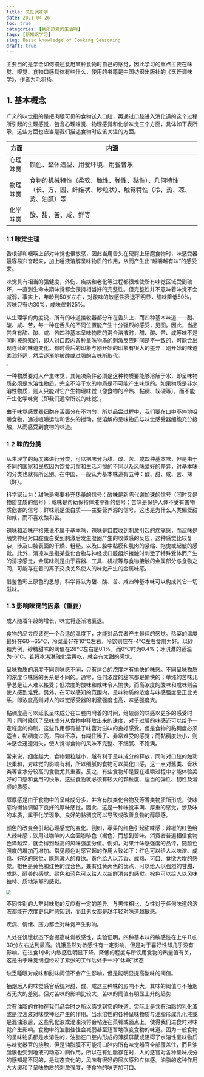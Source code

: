 ```yaml
---
title: 烹饪调味学
date: 2021-04-26
toc: true
categories: [我所热爱的生活啊]
tags: [新知识学习]
slug: Basic knowledge of Cooking Seasoning
draft: true
---
```


主要目的是学会如何描述食用某种食物时自己的感觉，因此学习的重点主要在味觉、嗅觉、食物口感具体有些什么，使用的书籍是中国纺织出版社的《烹饪调味学》，作者为毛羽扬。

<!--more-->

## 1. 基本概念

广义的味觉指的是把肉眼可见的食物送入口腔，再通过口腔进入消化道的这个过程所引起的生理感觉，包含心理味觉、物理感觉和化学味觉三个方面，具体如下表所示，这些方面也应当是我们描述食物时应该关注的方面。

| 方面     | 内涵                                                         |
| -------- | ------------------------------------------------------------ |
| 心理味觉 | 颜色、整体造型、用餐环境、用餐音乐                           |
| 物理味觉 | 食物的机械特性（柔软、脆性、弹性、黏性）、几何特性（长、方、圆、纤维状、砂粒状）、触觉特性（冷、热、凉、烫、油腻）等 |
| 化学味觉 | 酸、甜、苦、咸、鲜等                                         |

### 1.1 味觉生理

舌根部和咽喉上部对味觉也很敏感，因此当用舌头在硬腭上研磨食物时，味感受器最容易兴奋起来，加上唾液溶解呈味物质的作用，从而产生出“越嚼越有味”的感受来。

味觉具有相当的强健度，外伤、疾病和老化等过程都很难使所有味觉区域受到破坏，一直到生命末期味觉都会保持相当好的完整性。但完整性并不意味着味觉不会减弱，事实上，年龄到50岁左右，对酸味的敏感性衰退不明显，甜味降低50%，苦味只有约30%，咸味仅剩25%。

从生理学的角度说，所有的味道接收器都分布在舌头上，而四种基本味道——甜、酸、咸、苦，每一种在舌头的不同位置能产生十分强烈的感受，见图。因此，当品尝含有甜、酸、咸、苦四种基本呈味物质的混合溶液时，甜、酸、苦、咸等味不是同时被感知的，即人对口腔内各种呈味物质的刺激反应时间是不一致的，可能会出现连续的味道变化。有时最后的印象与刚开始的印象有很大的差异：刚开始的味道柔润舒适，然后逐渐地被酸或过强的苦味所取代。

<img src="https://res.weread.qq.com/wrepub/epub_23914838_9" style="zoom:33%;" />

一种物质要对人产生味觉，其先决条件必须是这种物质要能够溶解于水，即呈味物质必须是水溶性物质。完全不溶于水的物质是不可能产生味觉的。如果物质是非水溶性物质，则人只能对它产生物理味觉（像食物的冷热、黏稠、软硬等），而不能产生化学味觉（即我们通常所说的味觉）。

由于味觉感受器细胞在舌面分布不均匀，所以品尝过程中，我们要在口中不停地咀嚼食物，通过咀嚼运动和舌头的搅动，使溶解的呈味物质与味觉感受器细胞充分接触，从而感受到食物的味道。

### 1.2 味的分类

从生理学的角度来进行分类，可以把味分为甜、酸、苦、咸四种基本味，但是由于不同的国家和民族因为饮食习惯和生活习惯的不同以及风味爱好的差异，对基本味的分类也就有所区别。在中国，一般认为基本味道有五种：酸、甜、咸、苦、辣（鲜）。

科学家认为：甜味是需要补充热量的信号；酸味是新陈代谢加速的信号（同时又是物质变质的信号）；咸味是帮助保持体液平衡的信号；苦味是保护人体不受有害物质危害的信号；鲜味则是蛋白质——主要营养源的信号。这也是为什么人类偏爱甜和咸，而不喜欢酸和苦。

辣味和涩味严格来说不属于基本味，辣味是口腔收到刺激引起的疼痛感，而涩味是触觉神经对口腔蛋白受到刺激后发生凝固产生的收敛感的反应，这种感觉比较复杂，涉及口腔表面的干燥、粗糙，以及口腔中黏膜和肌肉的紧缩、拖曳或起皱的感觉。此外，清凉味是指某些化合物与神经或口腔组织接触时刺激了特殊受体而产生的清凉感觉，金属味则是由于容器、工具、机械等与食物接触的金属部分与食物之间，可能存在着的离子交换关系使人的味觉产生的金属味感。

借鉴色彩三原色的思想，科学界认为甜、酸、苦、咸四种基本味可以构成其它一切滋味。

### 1.3 影响味觉的因素（重要）

成人随着年龄的增长，味觉将逐渐地衰退。

食物的品尝应该在一个合适的温度下，才能对品尝者产生最佳的感觉。热菜的温度最好在60～65℃，冷菜最好在10℃左右，冷饮则应在-4℃左右食用为好。以砂糖为例，砂糖甜味的阈值在28℃左右是0.1%，而0℃时为0.4%；冰淇淋的适温为-6℃。若将冰淇淋融化后再吃，就会有太甜的感觉。

呈味物质的浓度不同则味感不同，只有适合的浓度才有愉快的味感。不同呈味物质的浓度与味感的关系是不同的。通常，任何浓度的甜味都是愉快的；单纯的苦味几乎总是让人难以接受；低浓度的酸味和咸味令人愉快，而高浓度的酸味和咸味则会使人感到难受。另外，在可以感知的范围内，呈味物质的浓度与味感强度呈正比关系，即浓度高则对人的味觉感受器的刺激强度也高，味感强度大。

黏稠度高可以延长呈味成分在口腔内附着的时间，给较弱的味感以更多的感受时间；同时降低了呈味成分从食物中释放出来的速度，对于过强的味感还可以给予一定程度的抑制，这些作用都有益于味蕾对滋味的良好感受。但是食物的黏稠度必须适当，黏稠度过高，后味不净，有糊住嗓子、非常难受的感觉；而黏稠度较小，则味感会迅速消失，使人觉得食物的风味不完整、不细腻、不饱满。

常来说，细度越大，食物颗粒越小，越有利于呈味成分的释放，同时对口腔的触动较柔和，对味觉的影响有利，所以细腻的食物可以美化口感。这一点对酱类、膏状类等含水分较高的食物尤其重要。反之，有些食物却是要在咀嚼过程中才能体验美好的口感和食用的快乐，这些食物就必须有较大的颗粒度、适当的弹性、韧性及滑顺的质感。

醇厚感是由于食物中的呈味成分多，并含有肽类化合物及芳香类物质所形成，使味感均衡协调留下良好的厚味感觉，因此，这是一种味觉丰满、厚重的感觉，涉及味的本质，属于化学现象。良好的黏稠度可以导致或改善食物的醇厚感。

颜色的改变会引起心理感觉的变化。例如，苹果的红色引起甜味感；辣椒的红色给人辣味感；饮用过咖啡的人会因咖啡色（褐色）而想到苦味。消费者普遍相信食物色泽越深，就会得到越高的风味强度分值。例如，对果汁味感强度的品评，随颜色强度的增加而增加。常见颜色对感官起的作用大致如下：红色可以给人以味浓、成熟、好吃的感觉，能刺激人的食欲。黄色给人以芳香、成熟、可口、食欲大增的感觉。橙色是黄色和红色的混合色，兼有红黄两色的优点，可以给人以强烈的甘甜、成熟、醇美的感觉。绿色和蓝色可以给人以新鲜清爽的感觉。棕色可以给人以风味独特、质地浓郁的感觉。

<img src="https://res.weread.qq.com/wrepub/epub_23914838_20" style="zoom: 67%;" />

不同性别的人群对味觉的反应有一定的差异。与男性相比，女性对于任何味道的溶液都能在浓度更低时感知到，而且男女都是越年轻对味道越敏感。

疾病、情绪、压力都会对味觉产生影响。

人处在饥饿状态下会提高味觉敏感性，实验证明，四种基本味的敏感性在上午11点30分左右达到最高。饥饿虽然对敏感性有一定影响，但是对于喜好性却几乎没有影响。在进食1小时内敏感性明显下降，降低的程度与所饮用食物的热量值有关，这是由于味觉细胞经过了紧张的工作后处于一种“休眠”状态

缺乏睡眠对咸味和甜味阈值不会产生影响，但是能明显提高酸味的阈值。

抽烟后人的味觉感官系统对甜、酸、咸这三种味的影响不大，其味的阈值与不抽烟者无大的差别。但对苦味的影响比较大，苦味的阈值有明显上升的趋势

含有油脂的食物在我们品尝时之所以感觉到它的味道，实际上是含有油脂的乳化液或是混浊液对味觉神经产生的作用。当水溶性的各种呈味物质与油脂形成乳化液或是混浊液后，这些乳化液或混浊液将会粘连在菜肴或面点上，使得我们进食时对味觉产生影响。食物中的油脂往往会减弱甚至短暂地改变食物的味道。因为一般食物的呈味物质都是水溶性的，油脂在口腔内形成的薄膜屏蔽或阻碍了水溶性呈味物质与味觉器官的接触，但是油脂膜不可能将口腔内所有味觉器官全部覆盖住，而且油脂膜也受到唾液的动态冲刷作用，所以在有油脂存在时，人的感官对各种呈味成分的感知是不同的，是动态变化的，风味有很好的层次感和立体感。油脂的这种作用大大缓和了呈味物质的刺激强度，使食物的味更加可口。